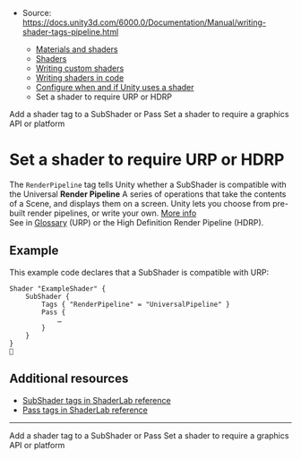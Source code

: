 * Source: https://docs.unity3d.com/6000.0/Documentation/Manual/writing-shader-tags-pipeline.html

  * [Materials and shaders](https://docs.unity3d.com/6000.0/Documentation/Manual/materials-and-shaders.html)
  * [Shaders](https://docs.unity3d.com/6000.0/Documentation/Manual/Shaders.html)
  * [Writing custom shaders](https://docs.unity3d.com/6000.0/Documentation/Manual/writing-custom-shaders.html)
  * [Writing shaders in code](https://docs.unity3d.com/6000.0/Documentation/Manual/shader-writing.html)
  * [Configure when and if Unity uses a shader](https://docs.unity3d.com/6000.0/Documentation/Manual/writing-shader-tags.html)
  * Set a shader to require URP or HDRP


[](https://docs.unity3d.com/6000.0/Documentation/Manual/add-shader-tag.html)
Add a shader tag to a SubShader or Pass
[](https://docs.unity3d.com/6000.0/Documentation/Manual/SL-ShaderCompilationAPIs.html)
Set a shader to require a graphics API or platform
# Set a shader to require URP or HDRP
The `RenderPipeline` tag tells Unity whether a SubShader is compatible with the Universal **Render Pipeline** A series of operations that take the contents of a Scene, and displays them on a screen. Unity lets you choose from pre-built render pipelines, or write your own. [More info](https://docs.unity3d.com/6000.0/Documentation/Manual/render-pipelines.html)  
See in [Glossary](https://docs.unity3d.com/6000.0/Documentation/Manual/Glossary.html#Renderpipeline) (URP) or the High Definition Render Pipeline (HDRP).
## Example
This example code declares that a SubShader is compatible with URP:
```
Shader "ExampleShader" {
    SubShader {
        Tags { "RenderPipeline" = "UniversalPipeline" }
        Pass {
            …
        }
    }
}

```

## Additional resources
  * [SubShader tags in ShaderLab reference](https://docs.unity3d.com/6000.0/Documentation/Manual/SL-SubShaderTags.html)
  * [Pass tags in ShaderLab reference](https://docs.unity3d.com/6000.0/Documentation/Manual/SL-PassTags.html)


* * *
[](https://docs.unity3d.com/6000.0/Documentation/Manual/add-shader-tag.html)
Add a shader tag to a SubShader or Pass
[](https://docs.unity3d.com/6000.0/Documentation/Manual/SL-ShaderCompilationAPIs.html)
Set a shader to require a graphics API or platform

